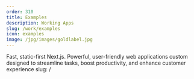 ```yaml
---
order: 310
title: Examples
description: Working Apps
slug: /work/examples
icon: examples
image: /jpg/images/goldlabel.jpg
---
```

Fast, static-first Next.js. Powerful, user-friendly web applications custom designed to streamline tasks, boost productivity, and enhance customer experience
slug: /